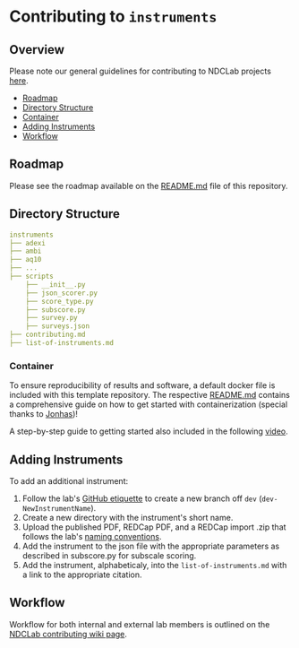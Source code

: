 # Contributing to `instruments`

## Overview
Please note our general guidelines for contributing to NDCLab projects [here](https://ndclab.github.io/wiki/docs/contributing.html).

* [Roadmap](#Roadmap)  
* [Directory Structure](#Directory-Structure)  
* [Container](#Container)
* [Adding Instruments](#Adding-Instruments)
* [Workflow](#Workflow)  

## Roadmap
Please see the roadmap available on the [README.md](https://github.com/NDCLab/template-tool/blob/main/README.md) file of this repository.

## Directory Structure

```yml
instruments
├── adexi
├── ambi
├── aq10
├── ...
├── scripts
    ├── __init__.py
    ├── json_scorer.py
    ├── score_type.py
    ├── subscore.py
    ├── survey.py
    ├── surveys.json
├── contributing.md
├── list-of-instruments.md
```


### Container
To ensure reproducibility of results and software, a default docker file is included with this template repository. The respective [README.md](https://github.com/NDCLab/template-tool/tree/main/container) contains a comprehensive guide on how to get started with containerization (special thanks to [Jonhas](https://github.com/Jonhas))!

A step-by-step guide to getting started also included in the following [video](https://www.youtube.com/watch?v=oO8n3y23b6M). 

## Adding Instruments
To add an additional instrument:
1. Follow the lab's [GitHub etiquette](https://ndclab.github.io/wiki/docs/etiquette/github-etiquette.html) to create a new branch off `dev` (`dev-NewInstrumentName`).
2. Create a new directory with the instrument's short name.
3. Upload the published PDF, REDCap PDF, and a REDCap import .zip that follows the lab's [naming conventions](https://ndclab.github.io/wiki/docs/etiquette/naming-conventions.html#redcap).
4. Add the instrument to the json file with the appropriate parameters as described in subscore.py for subscale scoring.
5. Add the instrument, alphabeticaly, into the `list-of-instruments.md` with a link to the appropriate citation.

## Workflow
Workflow for both internal and external lab members is outlined on the [NDCLab contributing wiki page](https://ndclab.github.io/wiki/docs/contributing.html). 
